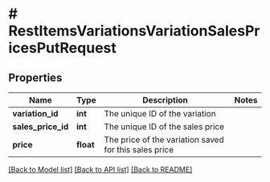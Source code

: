 # # RestItemsVariationsVariationSalesPricesPutRequest

## Properties

Name | Type | Description | Notes
------------ | ------------- | ------------- | -------------
**variation_id** | **int** | The unique ID of the variation |
**sales_price_id** | **int** | The unique ID of the sales price |
**price** | **float** | The price of the variation saved for this sales price |

[[Back to Model list]](../../README.md#models) [[Back to API list]](../../README.md#endpoints) [[Back to README]](../../README.md)
